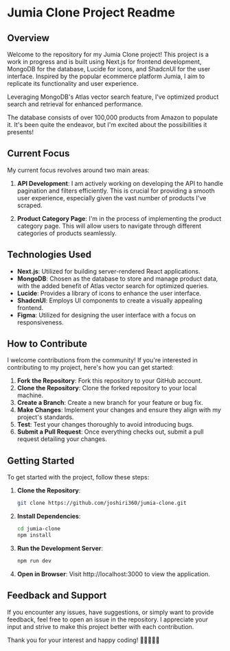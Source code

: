 # Jumia Clone Project Readme

## Overview
Welcome to the repository for my Jumia Clone project! This project is a work in progress and is built using Next.js for frontend development, MongoDB for the database, Lucide for icons, and ShadcnUI for the user interface. Inspired by the popular ecommerce platform Jumia, I aim to replicate its functionality and user experience.

Leveraging MongoDB's Atlas vector search feature, I've optimized product search and retrieval for enhanced performance.

The database consists of over 100,000 products from Amazon to populate it. It's been quite the endeavor, but I'm excited about the possibilities it presents!

## Current Focus
My current focus revolves around two main areas:

1. **API Development**: I am actively working on developing the API to handle pagination and filters efficiently. This is crucial for providing a smooth user experience, especially given the vast number of products I've scraped.

2. **Product Category Page**: I'm in the process of implementing the product category page. This will allow users to navigate through different categories of products seamlessly.

## Technologies Used
- **Next.js**: Utilized for building server-rendered React applications.
- **MongoDB**: Chosen as the database to store and manage product data, with the added benefit of Atlas vector search for optimized queries.
- **Lucide**: Provides a library of icons to enhance the user interface.
- **ShadcnUI**: Employs UI components to create a visually appealing frontend.
- **Figma**: Utilized for designing the user interface with a focus on responsiveness.

## How to Contribute
I welcome contributions from the community! If you're interested in contributing to my project, here's how you can get started:

1. **Fork the Repository**: Fork this repository to your GitHub account.
2. **Clone the Repository**: Clone the forked repository to your local machine.
3. **Create a Branch**: Create a new branch for your feature or bug fix.
4. **Make Changes**: Implement your changes and ensure they align with my project's standards.
5. **Test**: Test your changes thoroughly to avoid introducing bugs.
6. **Submit a Pull Request**: Once everything checks out, submit a pull request detailing your changes.

## Getting Started
To get started with the project, follow these steps:

1. **Clone the Repository**: 
    ```bash
    git clone https://github.com/joshiri360/jumia-clone.git
    ```
2. **Install Dependencies**:
    ```bash
    cd jumia-clone
    npm install
    ```
3. **Run the Development Server**:
    ```bash
    npm run dev
    ```
4. **Open in Browser**: Visit http://localhost:3000 to view the application.

## Feedback and Support
If you encounter any issues, have suggestions, or simply want to provide feedback, feel free to open an issue in the repository. I appreciate your input and strive to make this project better with each contribution.

Thank you for your interest and happy coding! 🚀👨‍💻👩‍💻